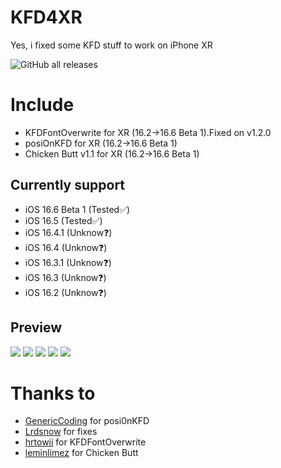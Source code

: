 # KFD4XR
Yes, i fixed some KFD stuff to work on iPhone XR

<img alt="GitHub all releases" src="https://img.shields.io/github/downloads/gorouflex/kfd4xr/total?style=for-the-badge">

# Include
- KFDFontOverwrite for XR (16.2->16.6 Beta 1).Fixed on v1.2.0
- posiOnKFD for XR (16.2->16.6 Beta 1)
- Chicken Butt v1.1 for XR (16.2->16.6 Beta 1)
## Currently support
- iOS 16.6 Beta 1 (Tested✅)
- iOS 16.5 (Tested✅)
- iOS 16.4.1 (Unknow❓)
- iOS 16.4 (Unknow❓)
- iOS 16.3.1 (Unknow❓)
- iOS 16.3 (Unknow❓)
- iOS 16.2 (Unknow❓)
## Preview

<p align="left">          
  <img src="https://cdn.discordapp.com/attachments/1135025151956754523/1136859730057367693/IMG_0062.png">
  <img src="https://cdn.discordapp.com/attachments/1135025151956754523/1136540268749934637/IMG_0040.png">
  <img src="https://cdn.discordapp.com/attachments/1135025151956754523/1136540269186121728/IMG_0041.png">
  <img src="https://cdn.discordapp.com/attachments/1135025151956754523/1136540269601378425/IMG_0042.png">
  <img src="https://cdn.discordapp.com/attachments/1135025151956754523/1136540269983043664/IMG_0038.png">
</p>

# Thanks to
- [GenericCoding](https://github.com/GenericCoding) for posi0nKFD
- [Lrdsnow](https://github.com/Lrdsnow) for fixes
- [hrtowii](https://github.com/hrtowii) for KFDFontOverwrite
- [leminlimez](https://github.com/leminlimez) for Chicken Butt
